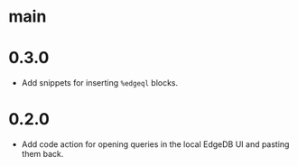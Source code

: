 # main

# 0.3.0

- Add snippets for inserting `%edgeql` blocks.

# 0.2.0

- Add code action for opening queries in the local EdgeDB UI and pasting them back.
